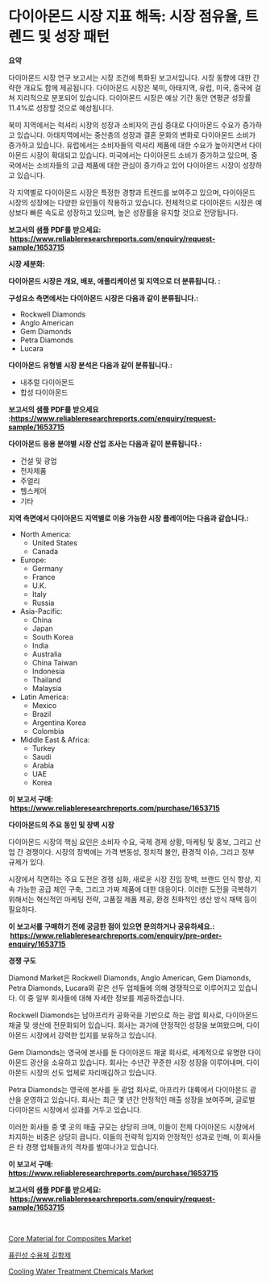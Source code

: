 <p><h1>다이아몬드 시장 지표 해독: 시장 점유율, 트렌드 및 성장 패턴</h1></p><p><strong>요약</strong></p>
<p><p>다이아몬드 시장 연구 보고서는 시장 조건에 특화된 보고서입니다. 시장 동향에 대한 간략한 개요도 함께 제공됩니다. 다이아몬드 시장은 북미, 아태지역, 유럽, 미국, 중국에 걸쳐 지리적으로 분포되어 있습니다. 다이아몬드 시장은 예상 기간 동안 연평균 성장률 11.4%로 성장할 것으로 예상됩니다.</p><p>북미 지역에서는 럭셔리 시장의 성장과 소비자의 관심 증대로 다이아몬드 수요가 증가하고 있습니다. 아태지역에서는 중산층의 성장과 결혼 문화의 변화로 다이아몬드 소비가 증가하고 있습니다. 유럽에서는 소비자들의 럭셔리 제품에 대한 수요가 높아지면서 다이아몬드 시장이 확대되고 있습니다. 미국에서는 다이아몬드 소비가 증가하고 있으며, 중국에서는 소비자들의 고급 제품에 대한 관심이 증가하고 있어 다이아몬드 시장이 성장하고 있습니다.</p><p>각 지역별로 다이아몬드 시장은 특정한 경향과 트렌드를 보여주고 있으며, 다이아몬드 시장의 성장에는 다양한 요인들이 작용하고 있습니다. 전체적으로 다이아몬드 시장은 예상보다 빠른 속도로 성장하고 있으며, 높은 성장률을 유지할 것으로 전망됩니다.</p></p>
<p><strong>보고서의 샘플 PDF를 받으세요: &nbsp;<a href="https://www.reliableresearchreports.com/enquiry/request-sample/1653715">https://www.reliableresearchreports.com/enquiry/request-sample/1653715</a></strong></p>
<p><strong>시장 세분화:</strong></p>
<p><strong> 다이아몬드 시장은 개요, 배포, 애플리케이션 및 지역으로 더 분류됩니다. :</strong></p>
<p><strong>구성요소 측면에서는 다이아몬드 시장은 다음과 같이 분류됩니다.:</strong></p>
<p><ul><li>Rockwell Diamonds</li><li>Anglo American</li><li>Gem Diamonds</li><li>Petra Diamonds</li><li>Lucara</li></ul></p>
<p><strong> 다이아몬드 유형별 시장 분석은 다음과 같이 분류됩니다.:</strong></p>
<p><ul><li>내추럴 다이아몬드</li><li>합성 다이아몬드</li></ul></p>
<p><strong>보고서의 샘플 PDF를 받으세요 :<a href="https://www.reliableresearchreports.com/enquiry/request-sample/1653715">https://www.reliableresearchreports.com/enquiry/request-sample/1653715</a></strong></p>
<p><strong> 다이아몬드 응용 분야별 시장 산업 조사는 다음과 같이 분류됩니다.:</strong></p>
<p><ul><li>건설 및 광업</li><li>전자제품</li><li>주얼리</li><li>헬스케어</li><li>기타</li></ul></p>
<p><strong>지역 측면에서 다이아몬드 지역별로 이용 가능한 시장 플레이어는 다음과 같습니다.:</strong></p>
<p><ul>
    <li>
        North America:
        <ul>
            <li>United States</li>
            <li>Canada</li>
        </ul>
    </li>
    <li>
        Europe:
        <ul>
            <li>Germany</li>
            <li>France</li>
            <li>U.K.</li>
            <li>Italy</li>
            <li>Russia</li>
        </ul>
    </li>
    <li>
        Asia-Pacific:
        <ul>
            <li>China</li>
            <li>Japan</li>
            <li>South Korea</li>
            <li>India</li>
            <li>Australia</li>
            <li>China Taiwan</li>
            <li>Indonesia</li>
            <li>Thailand</li>
            <li>Malaysia</li>
        </ul>
    </li>
    <li>
        Latin America:
        <ul>
            <li>Mexico</li>
            <li>Brazil</li>
            <li>Argentina Korea</li>
            <li>Colombia</li>
        </ul>
    </li>
    <li>
        Middle East & Africa:
        <ul>
            <li>Turkey</li>
            <li>Saudi</li>
            <li>Arabia</li>
            <li>UAE</li>
            <li>Korea</li>
        </ul>
    </li>
    </ul></p>
<p><strong>이 보고서 구매: &nbsp;<a href="https://www.reliableresearchreports.com/purchase/1653715">https://www.reliableresearchreports.com/purchase/1653715</a></strong></p>
<p><strong>다이아몬드의 주요 동인 및 장벽 시장</strong></p>
<p><p>다이아몬드 시장의 핵심 요인은 소비자 수요, 국제 경제 상황, 마케팅 및 홍보, 그리고 산업 간 경쟁이다. 시장의 장벽에는 가격 변동성, 정치적 불안, 환경적 이슈, 그리고 정부 규제가 있다. </p><p>시장에서 직면하는 주요 도전은 경쟁 심화, 새로운 시장 진입 장벽, 브랜드 인식 향상, 지속 가능한 공급 체인 구축, 그리고 가짜 제품에 대한 대응이다. 이러한 도전을 극복하기 위해서는 혁신적인 마케팅 전략, 고품질 제품 제공, 환경 친화적인 생산 방식 채택 등이 필요하다.</p></p>
<p><strong>이 보고서를 구매하기 전에 궁금한 점이 있으면 문의하거나 공유하세요.: &nbsp;<a href="https://www.reliableresearchreports.com/enquiry/pre-order-enquiry/1653715">https://www.reliableresearchreports.com/enquiry/pre-order-enquiry/1653715</a></strong></p>
<p><strong>경쟁 구도</strong></p>
<p><p>Diamond Market은 Rockwell Diamonds, Anglo American, Gem Diamonds, Petra Diamonds, Lucara와 같은 선두 업체들에 의해 경쟁적으로 이루어지고 있습니다. 이 중 일부 회사들에 대해 자세한 정보를 제공하겠습니다.</p><p>Rockwell Diamonds는 남아프리카 공화국을 기반으로 하는 광업 회사로, 다이아몬드 채굴 및 생산에 전문화되어 있습니다. 회사는 과거에 안정적인 성장을 보여왔으며, 다이아몬드 시장에서 강력한 입지를 보유하고 있습니다.</p><p>Gem Diamonds는 영국에 본사를 둔 다이아몬드 채굴 회사로, 세계적으로 유명한 다이아몬드 광산을 소유하고 있습니다. 회사는 수년간 꾸준한 시장 성장을 이루어내며, 다이아몬드 시장의 선도 업체로 자리매김하고 있습니다.</p><p>Petra Diamonds는 영국에 본사를 둔 광업 회사로, 아프리카 대륙에서 다이아몬드 광산을 운영하고 있습니다. 회사는 최근 몇 년간 안정적인 매출 성장을 보여주며, 글로벌 다이아몬드 시장에서 성과를 거두고 있습니다.</p><p>이러한 회사들 중 몇 곳의 매출 규모는 상당히 크며, 이들이 전체 다이아몬드 시장에서 차지하는 비중은 상당히 큽니다. 이들의 전략적 입지와 안정적인 성과로 인해, 이 회사들은 타 경쟁 업체들과의 격차를 벌여나가고 있습니다.</p></p>
<p><strong>이 보고서 구매: &nbsp; <a href="https://www.reliableresearchreports.com/purchase/1653715">https://www.reliableresearchreports.com/purchase/1653715</a></strong></p>
<p><strong>보고서의 샘플 PDF를 받으세요: &nbsp;<a href="https://www.reliableresearchreports.com/enquiry/request-sample/1653715">https://www.reliableresearchreports.com/enquiry/request-sample/1653715</a></strong><strong></strong></p>
<p>&nbsp;</p>
<p><p><a href="https://changeable-paste-463.notion.site/Core-Material-for-Composites-Market-Research-Report-Provides-Critical-Insights-that-can-help-Shape-B-a6a611964edb462e9ec0d581f2f2033e">Core Material for Composites Market</a></p><p><a href="https://medium.com/@carlosdytouglas8907667/purinergic-%EC%88%98%EC%9A%A9%EC%B2%B4-%EC%A0%9C%EA%B7%9C-%EB%A7%88%EC%BC%93-%EB%B6%84%EC%84%9D-%EA%B7%B8%EA%B2%83%EC%9D%98-cagr-%EC%8B%9C%EC%9E%A5-%EC%84%B8%EB%B6%84%ED%99%94-%EB%B0%8F-%EA%B8%80%EB%A1%9C%EB%B2%8C-%EC%82%B0%EC%97%85-%EA%B0%9C%EC%9A%94-c20e65621bae">퓨린성 수용체 길항제</a></p><p><a href="https://fuschia-pecorino-a6d.notion.site/Cooling-Water-Treatment-Chemicals-Market-A-Comprehensive-Report-of-its-Market-Share-Growth-Trends-2766890254d34c9aa4fd46aea0a0719d">Cooling Water Treatment Chemicals Market</a></p></p>